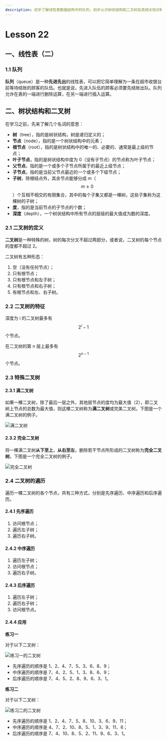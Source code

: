 ```yaml
---
description: 初步了解线性表数据结构中的队列，初步认识树状结构和二叉树及其相关知识和逻辑原理
---
```


# Lesson 22

## 一、线性表（二）

### 1.1 队列

**队列**（queue）是一种**先进先出**的线性表，可以把它简单理解为一条在超市收银台前等待结账的顾客的队伍。也就是说，先进入队伍的顾客必须要先结账出队。队列允许在表的一端进行删除运算，在另一端进行插入运算。

## 二、树状结构和二叉树

在学习之前，先来了解几个名词的意思：

* **树**（tree），指的是树状结构，树是递归定义的；
* **节点**（node），指的是一个树状结构中的元素；
* **根节点**（root），指的是树状结构中的唯一的、必要的、通常是最上级的节点；
* **叶子节点**，指的是树状结构中度为 0（没有子节点）的节点称为叶子节点；
* **父节点**，指的是一个或多个子节点所属于的最近上级节点；
* **子节点**，指的是当前父节点最近的一个或多个下级节点；
* **子树**，除根结点外，其余节点能够分成 m（$$m \ge 0$$）个互相不相交的有限集合，其中的每个子集又都是一棵树，这些子集称为这棵树的子树；
* **度**，指的是当前节点的子节点的个数；
* **深度**（depth），一个树状结构中所有节点的层级的最大值成为数的深度。

### 2.1 二叉树的定义

**二叉树**是一种特殊的树，树的每次分叉不超过两部分，或者说，二叉树的每个节点的度都不超过 2。

二叉树有五种形态：

1. 空（没有任何节点）；
2. 只有根节点；
3. 只有根节点和左子树；
4. 只有根节点和右子树；
5. 有根节点和左、右子树。

### 2.2 二叉树的特征

深度为 i 的二叉树最多有 $$2^{i}-1$$ 个节点。

在二叉树的第 n 层上最多有 $$2^{n-1}$$ 个节点。

### 2.3 特殊二叉树

#### 2.3.1 满二叉树

如果一棵二叉树，除了最后一层之外，其他层节点的度均为最大值（2），即二叉树上节点的总数为最大值，则这棵二叉树称为**满二叉树**或完美二叉树。下图是一个满二叉树的例子。

![满二叉树](https://i.bmp.ovh/imgs/2022/07/16/4250e846b81f525d.png)

#### 2.3.2 完全二叉树

将一棵满二叉树**从下至上**，**从右至左**，删除若干节点所形成的二叉树称为**完全二叉树**。下图是一个完全二叉树的例子。

![完全二叉树](https://i.bmp.ovh/imgs/2022/07/16/e127a3f7b23daa5a.png)

### 2.4 二叉树的遍历

遍历一棵二叉树的各个节点，共有三种方式，分别是先序遍历、中序遍历和后序遍历。

#### 2.4.1 先序遍历

1. 访问根节点；
2. 遍历左子树；
3. 遍历右子树。

#### 2.4.2 中序遍历

1. 遍历左子树；
2. 访问根节点；
3. 遍历右子树。

#### 2.4.3 后序遍历

1. 遍历左子树；
2. 遍历右子树；
3. 访问根节点。

#### 2.4.4 应用

**练习一**

对于以下二叉树：

![练习一的二叉树](https://i.bmp.ovh/imgs/2022/07/16/1612fef3ec586c2d.png)

* 先序遍历的顺序是 1、2、4、7、5、3、6、8、9；
* 中序遍历的顺序是 7、4、2、5、1、3、8、6、9；
* 后序遍历的顺序是 7、4、5、2、8、9、6、3、1。

**练习二**

对于以下二叉树：

![练习二的二叉树](https://i.bmp.ovh/imgs/2022/07/16/0733cc9693e6c2a6.png)

* 先序遍历的顺序是 1、2、4、7、5、8、10、3、6、9、11；
* 中序遍历的顺序是 4、7、2、10、8、5、1、3、9、11、6；
* 后序遍历的顺序是 7、4、10、8、5、2、11、9、6、3、1。
